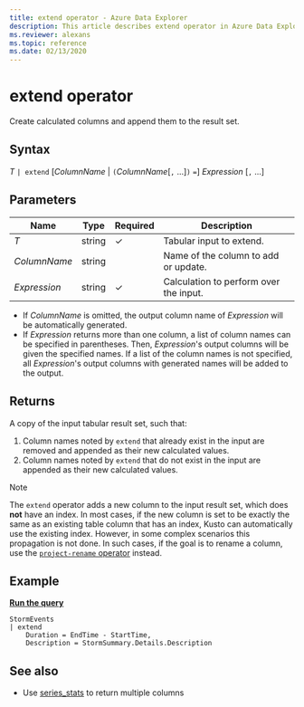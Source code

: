 ```yaml
---
title: extend operator - Azure Data Explorer
description: This article describes extend operator in Azure Data Explorer.
ms.reviewer: alexans
ms.topic: reference
ms.date: 02/13/2020
---
```

# extend operator

Create calculated columns and append them to the result set.

## Syntax

*T* `| extend` [*ColumnName* | `(`*ColumnName*[`,` ...]`)` `=`] *Expression* [`,` ...]

## Parameters

| Name | Type | Required | Description |
| -- | -- | -- | -- |
| *T* | string | &check; | Tabular input to extend. |
| *ColumnName* | string | | Name of the column to add or update. |
| *Expression* | string | &check; | Calculation to perform over the input.|

* If *ColumnName* is omitted, the output column name of *Expression* will be automatically generated.
* If *Expression* returns more than one column, a list of column names can be specified in parentheses. Then, *Expression*'s output columns will be given the specified names. If a list of the column names is not specified, all *Expression*'s output columns with generated names will be added to the output.

## Returns

A copy of the input tabular result set, such that:

1. Column names noted by `extend` that already exist in the input are removed
   and appended as their new calculated values.
1. Column names noted by `extend` that do not exist in the input are appended
   as their new calculated values.

> [!NOTE]
> The `extend` operator adds a new column to the input result set, which does
  **not** have an index. In most cases, if the new column is set to be exactly
  the same as an existing table column that has an index, Kusto can automatically
  use the existing index. However, in some complex scenarios this propagation is
  not done. In such cases, if the goal is to rename a column, use the [`project-rename` operator](projectrenameoperator.md) instead.

## Example

[**Run the query**](https://dataexplorer.azure.com/clusters/help/databases/Samples?query=H4sIAAAAAAAAAwsuyS/KdS1LzSsp5uWqUUitKEnNS+HlUgACl9KixJLM/DwFWwXXvJSQzNxUBV2F4JLEohIQWweqKLU4uSizAKouGGRacGlubmJRpZ5LakliZk6xHpISAKfNOhtuAAAA)

```kusto
StormEvents
| extend
    Duration = EndTime - StartTime,
    Description = StormSummary.Details.Description
```

## See also

* Use [series_stats](series-statsfunction.md) to return multiple columns
